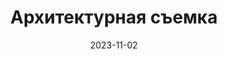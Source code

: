 ---
title: Архитектурная съемка
btnText: Стоимость
navText: ""
date: 2023-11-02

price:
    -   title: "Стоимость услуги"
        cost: "7000 рублей"
        duration: "5-7 дней"
        text: "Фотосъемка в границах Ростова-на-Дону."

---